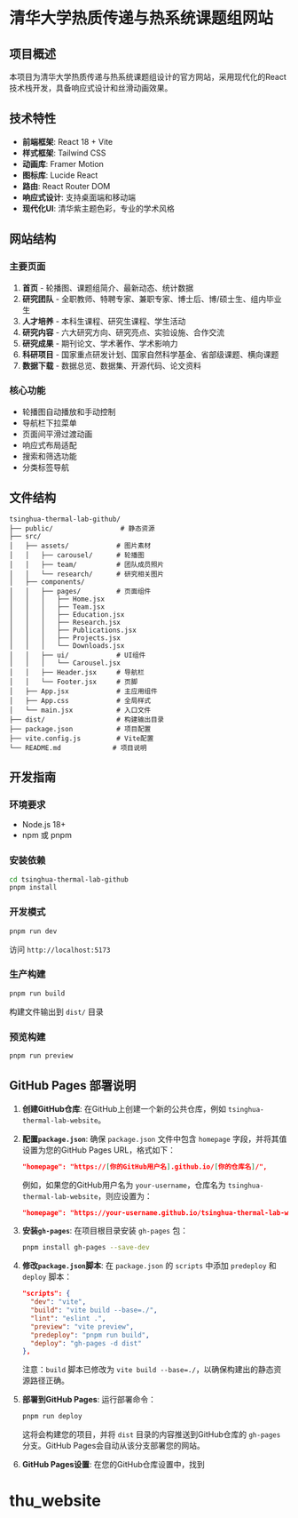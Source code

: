 # 清华大学热质传递与热系统课题组网站

## 项目概述

本项目为清华大学热质传递与热系统课题组设计的官方网站，采用现代化的React技术栈开发，具备响应式设计和丝滑动画效果。

## 技术特性

- **前端框架**: React 18 + Vite
- **样式框架**: Tailwind CSS
- **动画库**: Framer Motion
- **图标库**: Lucide React
- **路由**: React Router DOM
- **响应式设计**: 支持桌面端和移动端
- **现代化UI**: 清华紫主题色彩，专业的学术风格

## 网站结构

### 主要页面
1. **首页** - 轮播图、课题组简介、最新动态、统计数据
2. **研究团队** - 全职教师、特聘专家、兼职专家、博士后、博/硕士生、组内毕业生
3. **人才培养** - 本科生课程、研究生课程、学生活动
4. **研究内容** - 六大研究方向、研究亮点、实验设施、合作交流
5. **研究成果** - 期刊论文、学术著作、学术影响力
6. **科研项目** - 国家重点研发计划、国家自然科学基金、省部级课题、横向课题
7. **数据下载** - 数据总览、数据集、开源代码、论文资料

### 核心功能
- 轮播图自动播放和手动控制
- 导航栏下拉菜单
- 页面间平滑过渡动画
- 响应式布局适配
- 搜索和筛选功能
- 分类标签导航

## 文件结构

```
tsinghua-thermal-lab-github/
├── public/                 # 静态资源
├── src/
│   ├── assets/            # 图片素材
│   │   ├── carousel/      # 轮播图
│   │   ├── team/          # 团队成员照片
│   │   └── research/      # 研究相关图片
│   ├── components/
│   │   ├── pages/         # 页面组件
│   │   │   ├── Home.jsx
│   │   │   ├── Team.jsx
│   │   │   ├── Education.jsx
│   │   │   ├── Research.jsx
│   │   │   ├── Publications.jsx
│   │   │   ├── Projects.jsx
│   │   │   └── Downloads.jsx
│   │   ├── ui/            # UI组件
│   │   │   └── Carousel.jsx
│   │   ├── Header.jsx     # 导航栏
│   │   └── Footer.jsx     # 页脚
│   ├── App.jsx            # 主应用组件
│   ├── App.css            # 全局样式
│   └── main.jsx           # 入口文件
├── dist/                  # 构建输出目录
├── package.json           # 项目配置
├── vite.config.js         # Vite配置
└── README.md             # 项目说明
```

## 开发指南

### 环境要求
- Node.js 18+
- npm 或 pnpm

### 安装依赖
```bash
cd tsinghua-thermal-lab-github
pnpm install
```

### 开发模式
```bash
pnpm run dev
```
访问 `http://localhost:5173`

### 生产构建
```bash
pnpm run build
```
构建文件输出到 `dist/` 目录

### 预览构建
```bash
pnpm run preview
```

## GitHub Pages 部署说明

1. **创建GitHub仓库**: 在GitHub上创建一个新的公共仓库，例如 `tsinghua-thermal-lab-website`。

2. **配置`package.json`**: 确保 `package.json` 文件中包含 `homepage` 字段，并将其值设置为您的GitHub Pages URL，格式如下：
   ```json
   "homepage": "https://[你的GitHub用户名].github.io/[你的仓库名]/",
   ```
   例如，如果您的GitHub用户名为 `your-username`，仓库名为 `tsinghua-thermal-lab-website`，则应设置为：
   ```json
   "homepage": "https://your-username.github.io/tsinghua-thermal-lab-website/",
   ```

3. **安装`gh-pages`**: 在项目根目录安装 `gh-pages` 包：
   ```bash
   pnpm install gh-pages --save-dev
   ```

4. **修改`package.json`脚本**: 在 `package.json` 的 `scripts` 中添加 `predeploy` 和 `deploy` 脚本：
   ```json
   "scripts": {
     "dev": "vite",
     "build": "vite build --base=./",
     "lint": "eslint .",
     "preview": "vite preview",
     "predeploy": "pnpm run build",
     "deploy": "gh-pages -d dist"
   },
   ```
   注意：`build` 脚本已修改为 `vite build --base=./`，以确保构建出的静态资源路径正确。

5. **部署到GitHub Pages**: 运行部署命令：
   ```bash
   pnpm run deploy
   ```
   这将会构建您的项目，并将 `dist` 目录的内容推送到GitHub仓库的 `gh-pages` 分支。GitHub Pages会自动从该分支部署您的网站。

6. **GitHub Pages设置**: 在您的GitHub仓库设置中，找到 

# thu_website
